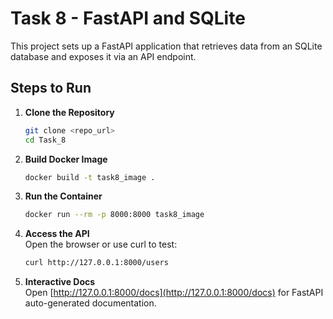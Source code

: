 # Task 8 - FastAPI and SQLite

This project sets up a FastAPI application that retrieves data from an SQLite database and exposes it via an API endpoint.

## Steps to Run

1. **Clone the Repository**  
   ```sh
   git clone <repo_url>
   cd Task_8
   ```

2. **Build Docker Image**  
   ```sh
   docker build -t task8_image .
   ```

3. **Run the Container**  
   ```sh
   docker run --rm -p 8000:8000 task8_image
   ```

4. **Access the API**  
   Open the browser or use curl to test:  
   ```sh
   curl http://127.0.0.1:8000/users
   ```

5. **Interactive Docs**  
   Open [http://127.0.0.1:8000/docs](http://127.0.0.1:8000/docs) for FastAPI auto-generated documentation.
